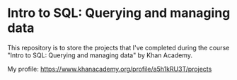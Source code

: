 # Intro to SQL: Querying and managing data
This repository is to store the projects that I've completed during the course "Intro to SQL: Querying and managing data" by Khan Academy.

My profile: https://www.khanacademy.org/profile/a5h1kRU3T/projects
